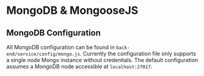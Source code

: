 # MongoDB & MongooseJS

## MongoDB Configuration

All MongoDB configuration can be found in `back-end/service/config/mongo.js`. Currently
the configuration file only supports a single node Mongo instance without credentials. The
default configuration assumes a MongoDB node accessible at `localhost:27017`.
